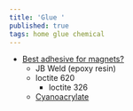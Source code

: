 ```yaml
---
title: 'Glue '
published: true
tags: home glue chemical
---
```

- [Best adhesive for magnets?](https://www.practicalmachinist.com/forum/threads/best-adhesive-for-magnets.212534/)
	- JB Weld (epoxy resin)
    - loctite 620
    	- loctite 326
	- [Cyanoacrylate](https://magnet.com.au/pages/adhering-magnets-in-your-application?_pos=1&_sid=dde275e59&_ss=r)
